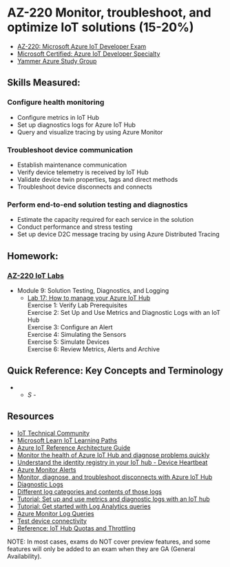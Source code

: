 # AZ-220 Monitor, troubleshoot, and optimize IoT solutions (15-20%)

* [AZ-220: Microsoft Azure IoT Developer Exam](https://docs.microsoft.com/en-us/learn/certifications/exams/az-220)
* [Microsoft Certified: Azure IoT Developer Specialty](https://docs.microsoft.com/en-us/learn/certifications/azure-iot-developer-specialty)
* [Yammer Azure Study Group](http://aka.ms/azurecsg)

## Skills Measured:
### Configure health monitoring
* Configure metrics in IoT Hub
* Set up diagnostics logs for Azure IoT Hub
* Query and visualize tracing by using Azure Monitor

### Troubleshoot device communication
* Establish maintenance communication
* Verify device telemetry is received by IoT Hub
* Validate device twin properties, tags and direct methods
* Troubleshoot device disconnects and connects

### Perform end-to-end solution testing and diagnostics
* Estimate the capacity required for each service in the solution
* Conduct performance and stress testing
* Set up device D2C message tracing by using Azure Distributed Tracing

## Homework:
### [AZ-220 IoT Labs](https://microsoftlearning.github.io/AZ-220-Microsoft-Azure-IoT-Developer)
* Module 9: Solution Testing, Diagnostics, and Logging
  *  [Lab 17: How to manage your Azure IoT Hub](https://microsoftlearning.github.io/AZ-220-Microsoft-Azure-IoT-Developer/Instructions/Labs/LAB_AK_17-how-to-manage-your-azure-iot-hub.html) 
  <br />Exercise 1: Verify Lab Prerequisites
  <br />Exercise 2: Set Up and Use Metrics and Diagnostic Logs with an IoT Hub
  <br />Exercise 3: Configure an Alert
  <br />Exercise 4: Simulating the Sensors
  <br />Exercise 5: Simulate Devices
  <br />Exercise 6: Review Metrics, Alerts and Archive

## Quick Reference: Key Concepts and Terminology
* 
  * *S* - 


## Resources
* [IoT Technical Community](https://techcommunity.microsoft.com/t5/internet-of-things-iot/ct-p/IoT)
* [Microsoft Learn IoT Learning Paths](http://aka.ms/mslearniot)
* [Azure IoT Reference Architecture Guide](https://docs.Microsoft.com/azure/architecture/reference-architectures/iot)
* [Monitor the health of Azure IoT Hub and diagnose problems quickly](https://docs.microsoft.com/en-us/azure/iot-hub/iot-hub-monitor-resource-health)
* [Understand the identity registry in your IoT hub - Device Heartbeat](https://docs.microsoft.com/en-us/azure/iot-hub/iot-hub-devguide-identity-registry)
* [Azure Monitor Alerts](https://aka.ms/unified-alerts-docs)
* [Monitor, diagnose, and troubleshoot disconnects with Azure IoT Hub](https://docs.microsoft.com/en-us/azure/iot-hub/iot-hub-troubleshoot-connectivity)
* [Diagnostic Logs](https://docs.microsoft.com/en-us/azure/azure-monitor/platform/platform-logs-overview)
* [Different log categories and contents of those logs](https://docs.microsoft.com/azure/azure-monitor/platform/diagnostic-settings)
* [Tutorial: Set up and use metrics and diagnostic logs with an IoT hub](https://docs.microsoft.com/en-us/azure/iot-hub/tutorial-use-metrics-and-diags)
* [Tutorial: Get started with Log Analytics queries](https://docs.microsoft.com/en-us/azure/azure-monitor/log-query/get-started-portal)
* [Azure Monitor Log Queries](https://docs.microsoft.com/en-us/azure/azure-monitor/log-query/get-started-queries)
* [Test device connectivity](https://docs.microsoft.com/en-us/azure/iot-hub/tutorial-connectivity)
* [Reference: IoT Hub Quotas and Throttling](https://docs.microsoft.com/en-us/azure/iot-hub/iot-hub-devguide-quotas-throttling)

NOTE: In most cases, exams do NOT cover preview features, and some features will only be
added to an exam when they are GA (General Availability).
